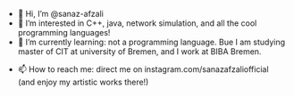 - 👋 Hi, I’m @sanaz-afzali
- 👀 I’m interested in C++, java, network simulation, and all the cool programming languages!
- 🌱 I’m currently learning: not a programming language. Bue I am studying master of CIT at university of Bremen, and I work at BIBA Bremen.
<!--- - 💞️ I’m looking to collaborate on ... --->
- 📫 How to reach me: direct me on instagram.com/sanazafzaliofficial (and enjoy my artistic works there!)

<!---
sanaz-afzali/sanaz-afzali is a ✨ special ✨ repository because its `README.md` (this file) appears on your GitHub profile.
You can click the Preview link to take a look at your changes.
--->
